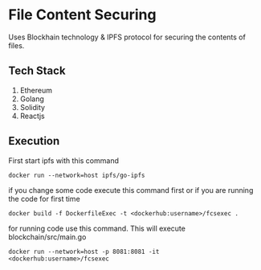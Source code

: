 # File Content Securing

Uses Blockhain technology & IPFS protocol for securing the contents of files.


## Tech Stack
1. Ethereum
2. Golang
3. Solidity
4. Reactjs

## Execution

First start ipfs with this command
```
docker run --network=host ipfs/go-ipfs
```

if you change some code execute this command first or if you are running the code for first time
```
docker build -f DockerfileExec -t <dockerhub:username>/fcsexec .
```

for running code use this command. This will execute blockchain/src/main.go
```
docker run --network=host -p 8081:8081 -it <dockerhub:username>/fcsexec
```
